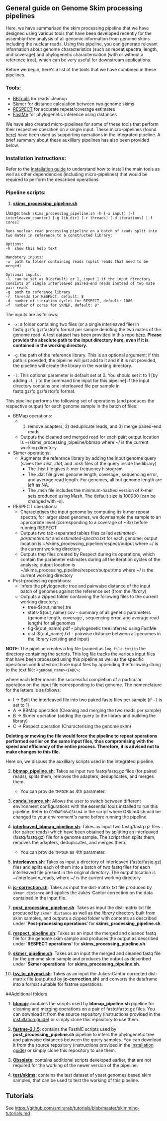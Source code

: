 ## General guide on Genome Skim processing pipelines 

Here, we have summarised the skim processing pipeline that we have designed using various tools that have been developed recently for the assembly-free analysis of all genomic information from genome skims including the nuclear reads. Using this pipeline, you can generate relevant information about genome characteristics (such as repeat spectra, length, and coverage) and phylogenetic characterisation (with or without a reference tree), which can be very useful for downstream applications.

Before we begin, here's a list of the tools that we have combined in these pipelines. 

### Tools:

* [BBTools](https://sourceforge.net/projects/bbmap/) for reads cleanup
* [Skmer](https://github.com/shahab-sarmashghi/Skmer) for distance calculation between two genome skims
* [RESPECT](https://github.com/shahab-sarmashghi/RESPECT) for accurate repeat/coverage estimates
* [FastMe](http://www.atgc-montpellier.fr/fastme/) for phylogenetic inference using distances

We have also created micro-pipelines for some of these tools that perform their respective operation on a single input. These micro-pipelines (found [here](https://github.com/smirarab/skimming_scripts)) have been used as supporting operations in the integrated pipeline. A brief summary about these auxilliary pipelines has also been provided below.

### Installation instructions:

Refer to the [Installation guide](https://github.com/smirarab/skimming_scripts/blob/master/Installation_guide.md) to understand how to install the main tools as well as other dependencies (including micro-pipelines) that would be required to perform the described operations.

### Pipeline scripts:

1. [**skims_processing_pipeline.sh**](https://github.com/smirarab/skimming_scripts/blob/master/skims_processing_pipeline.sh)

Usage: ``bash skims_processing_pipeline.sh -h [-x input] [-l interleaven_counter] [-g lib_dir] [-r threads] [-d iterations] [-f cores]``

``Runs nuclear read processing pipeline on a batch of reads split into two mates in reference to a constructed library:``
    
    Options:
    -h  show this help text
   
    Mandatory inputs:
    -x  path to folder containing reads (split reads that need to be merged)
    
    Optional inputs:
    -l  can be set as 0(default) or 1, input 1 if the input directory consists of single interleaved paired-end reads instead of two mate pair reads
    -g  path to reference library
    -r  threads for RESPECT; default: 8
    -d  number of iteration cycles for RESPECT, default: 1000
    -f  number of cores for SKMER, default: 8"

The inputs are as follows:

* `-x`: a folder containing two files (or a single interleaved file) in fastq.gz/fq.gz/fastq/fq format per sample denoting the two mates of the genome read. A test dataset has been provided in this repo [here](https://github.com/smirarab/skimming_scripts/tree/master/test/skims). **Please provide the absolute path to the input directory here, even if it is contained in the working directory.** 

* `-g`: the path of the reference library. This is an optional argument: if this path is provided, the pipeline will just add to it and if it is not provided, the pipeline will create the library in the working directory. 

* `-l`: This optional parameter is default set at 0. You should set it to 1 [by adding `-l 1` to the command line input for this pipeline] if the input directory contains one interleaved file per sample in fastq.gz/fq.gz/fastq/fq format. 

This pipeline performs the following set of operations (and produces the respective output) for each genome sample in the batch of files:

* BBMap operations: 
    * 1) remove adapters, 2) deduplicate reads, and 3) merge paired-end reads
    * Outputs the cleaned and merged read for each pair; output location is ~/skims_processing_pipeline/bbmap where ~/ is the current working directory
* Skmer operations:
    * Augments the reference library by adding the input genome query (saves the *.hist*, *.dat*, and *.msh* files of the query inside the library)
        * The .hist file gives 𝑘-mer frequency histogram
        * The .dat file gives genome length, coverage , sequencing error, and average read length. For genomes, all but genome length are left as NA.
        * The .msh file includes the minimum-hashed version of 𝑘-mer sets produced using Mash. The default size is 100000 (can be changed with -s).
* RESPECT operations:
    *   Characterises the input genome by computing its k-mer repeat spectra; for larger sized genomes, we downsample the sample to an appropriate level (corresponding to a coverage of ~3x) before running RESPECT
    *   Outputs two tab-separated tables files called *estimated-parameters.txt* and *estimated-spectra.txt* for each genome; output location is ~/skims_processing_pipeline/respect/output where ~/ is the current working directory
    *   Outputs tmp files created by Respect during its operations, which contain the parameter estimates during all the iteration cycles of the analysis; output location is ~/skims_processing_pipeline/respect/output/tmp where ~/ is the current working directory 
*   Post-processing operations:
    *   Infers the phylogenetic tree and pairwaise distance of the input batch of genomes against the reference set (from the *library*)
    *   Outputs a zipped folder containing the following files to the current working directory:
        *   tree-${out_name}.tre 
        *   stats-${out_name}.csv - summary of all genetic parameters (genome length, coverage , sequencing error, and average read length) for all genomes
        *   fig-${out_name}.pdf - phylogenetic tree inferred using FastMe
        *   dist-${out_name}.txt - pairwise distance between all genomes in the library (existing and input)

**NOTE**: The pipeline creates a log file (named as `log_file.txt`) in the directory containing the scripts. This log file tracks the various input files that have been processed using this pipeline as well as the specific operations conducted on those input files by appending the following string to the text file: `<genome_name><IABC>`; 

where each letter means the successful completion of a particular operation on the input file corresponding to that genome. The nomenclature for the letters is as follows:

* I -> Split the interleaved file into two paired fastq files per sample (if `-l` is set to 1)
* A -> BBMap operation (Cleaning and merging the two reads per sample)
* B -> Skmer operation (adding the query to the library and building the library)
* C -> Respect operation (Characterising the genome skim)

**Deleting or moving the file would force the pipeline to repeat operations performed earlier on the same input files, thus compromising with the speed and efficiency of the entire process. Therefore, it is advised not to make changes to this file.**

Here on, we discuss the auxilliary scripts used in the integrated pipeline.

2. [**bbmap_pipeline.sh**](https://github.com/smirarab/skimming_scripts/blob/master/bbmap_pipeline.sh): Takes as input two fastq/fastq.gz files (for paired reads), splits them, removes the adapters, deduplicates, and merges them.
	* You can provide `TMPDIR` as 4th parameter. 

3. [**conda_source.sh**](https://github.com/smirarab/skimming_scripts/blob/master/conda_source.sh): Allows the user to switch between different environment configurations with the essential tools installed to run this pipeline. Refer to `CONDAENV=GSkim4` in the script where GSkim4 should be changed to your environment's name before running the pipeline.

4. [**interleaved_bbmap_pipeline.sh**](https://github.com/smirarab/skimming_scripts/blob/master/interleaved_bbmap_pipeline.sh): Takes as input two fastq/fastq.gz files (for paired reads) which have been obtained by splitting an interleaved (fastq/fastq.gz) file for a genome sample. The script then splits them, removes the adapters, deduplicates, and merges them.
	* You can provide `TMPDIR` as 4th parameter. 

5. [**interleaven.sh**](https://github.com/smirarab/skimming_scripts/blob/master/interleaven.sh): Takes as input a directory of interleaved (fastq/fastq.gz) files and splits each of them into a batch of two fastq files for each interleaved file present in the original directory. The output location is ~/interleaven_reads, where ~/ is the current working directory

6. [**jc-correction.sh**](https://github.com/smirarab/skimming_scripts/blob/master/jc-correction.sh): Takes as input the dist-matrix txt file produced by `skmer distance` and applies the Jukes-Cantor correction on the data contained in the input file. 

7. [**post_processing_pipeline.sh**](https://github.com/smirarab/skimming_scripts/blob/master/post_processing_pipeline.sh): Takes as input the dist-matrix txt file produced by `skmer distance` as well as the *library* directory built from skim samples, and outputs a zipped folder with contents as described under '**Post-processing operations**' for **skims_processing_pipeline.sh**.

8. [**respect_pipeline.sh**](https://github.com/smirarab/skimming_scripts/blob/master/respect_pipeline.sh): Takes as an input the merged and cleaned fastq file for the genome skim sample and produces the output as described under '**RESPECT operations**' for **skims_processing_pipeline.sh**.

9. [**skmer_pipeline.sh**](https://github.com/smirarab/skimming_scripts/blob/master/skmer_pipeline.sh): Takes as an input the merged and cleaned fastq file for the genome skim sample and produces the output as described under '**Skmer operations**' for **skims_processing_pipeline.sh**.

10. [**tsv_to_phymat.sh**](https://github.com/smirarab/skimming_scripts/blob/master/tsv_to_phymat.sh): Takes as an input the Jukes-Cantor corrected dist-matrix file (outputted by **jc-correction.sh**) and converts the dataframe into a format suitable for fastme operations.

##Additional folders

1. [**bbmap**](https://github.com/smirarab/skimming_scripts/tree/master/bbmap): contains the scripts used by **bbmap_pipeline.sh** pipeline for cleaning and merging operations on a pair of fastq/fastq.gz files. You can download it from the source repository (instructions provided in the [installation guide](https://github.com/smirarab/skimming_scripts/blob/master/Installation_guide.md)) or simply clone this repository to use them.

2. [**fastme-2.1.5**](https://github.com/smirarab/skimming_scripts/tree/master/fastme-2.1.5): contains the FastME scripts used by **post_processing_pipeline.sh** pipeline to infers the phylogenetic tree and pairwaise distances between the query samples. You can download it from the source repository (instructions provided in the [installation guide](https://github.com/smirarab/skimming_scripts/blob/master/Installation_guide.md)) or simply clone this repository to use them.

3. [**Obsolete**](https://github.com/smirarab/skimming_scripts/tree/master/Obsolete): contains additional scripts developed earlier, that are not required for the working of the newer version of the pipeline.

4. [**test/skims**](https://github.com/smirarab/skimming_scripts/tree/master/test/skims): contains the test dataset of yeast genomes based skim samples, that can be used to test the working of this pipeline.

<!-- 
## Installations

1. Install conda env:

~~~bash
conda env create -f environment.yml
~~~

2. RESPECT (also covered in the [installation guide](https://github.com/smirarab/skimming_scripts/blob/master/Installation_guide.md)) 

~~~bash
pushd ..
git clone https://github.com/shahab-sarmashghi/RESPECT.git
cd RESPECT/
python setup.py install
popd
~~~

3. Newick utilities (not necessary):

Download and install fromm https://anaconda.org/bioconda/newick_utils/1.6/download/linux-64/newick_utils-1.6-hec16e2b_5.tar.bz2

4. Note: FastME is already made available but can also be downloaded directly

```bash
wget http://www.atgc-montpellier.fr/download/sources/fastme/fastme-2.1.5.tar.gz
tar xvfz fastme-2.1.5.tar.gz
chmod +x fastme-2.1.5/binaries/fastme-2.1.5-linux64 ## Change "linux64" at the end if using other platforms (osx or windows).
./fastme-2.1.5/binaries/fastme-2.1.5-linux64 -h
```
<!-- 
<!-- 
## Scripts

* [bbmap_pipeline.sh](bbmap_pipeline.sh): takes as input two fastq files (for paired reads), splits them, removes the adapters, deduplicates, and merges
	* You can provide `TMPDIR` as 4th parameter. 
	* The input can be .gz files -->
<!-- 
* `submit*`: these scripts are used to submit jobs. Others can use them to with minimal changes
	* For [submit-calab-skmer.sh](submit-calab-skmer.sh), note that it purposefully uses fewer cores than available because of memory issues -->

<!-- * [submit-calab-analyzetrees.sh](submit-calab-analyzetrees.sh): a post skmer script that makes a tree, format files, and makes some figures.  -->

## Tutorials

See https://github.com/smirarab/tutorials/blob/master/skimming-tutorials.md
